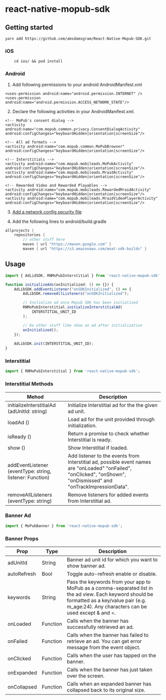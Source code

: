 # react-native-mopub-sdk

## Getting started

```shell
yarn add https://github.com/amsdamsgram/React-Native-Mopub-SDK.git
```

### iOS

```shell
    cd ios/ && pod install
```

### Android

1. Add following permissions to your android AndroidManifest.xml
```
<uses-permission android:name="android.permission.INTERNET" />
<uses-permission android:name="android.permission.ACCESS_NETWORK_STATE"/>
```

2. Declare the following activities in your <application> AndroidManifest.xml.
```
<!-- MoPub's consent dialog -->
<activity android:name="com.mopub.common.privacy.ConsentDialogActivity" android:configChanges="keyboardHidden|orientation|screenSize"/>

<!-- All ad formats -->
<activity android:name="com.mopub.common.MoPubBrowser" android:configChanges="keyboardHidden|orientation|screenSize"/>

<!-- Interstitials -->
<activity android:name="com.mopub.mobileads.MoPubActivity" android:configChanges="keyboardHidden|orientation|screenSize"/>
<activity android:name="com.mopub.mobileads.MraidActivity" android:configChanges="keyboardHidden|orientation|screenSize"/>

<!-- Rewarded Video and Rewarded Playables -->
<activity android:name="com.mopub.mobileads.RewardedMraidActivity" android:configChanges="keyboardHidden|orientation|screenSize"/>
<activity android:name="com.mopub.mobileads.MraidVideoPlayerActivity" android:configChanges="keyboardHidden|orientation|screenSize"/>
```

3. [Add a network config security file](https://developers.mopub.com/publishers/android/integrate/#step-4-add-a-network-security-configuration-file)

4. Add the following lines to android/build.gradle 
```java
allprojects {
    repositories {
        // other stuff here
        maven { url "https://maven.google.com" }
        maven { url "https://s3.amazonaws.com/moat-sdk-builds" }
```

## Usage

```javascript
import { AdLidSDK, RNMoPubInterstitial } from 'react-native-mopub-sdk';

function initializeAds(onInitialized: () => {}) {
    AdLibSDK.addEventListener("onSDKInitialized", () => {
        AdLibSDK.removeAllListeners("onSDKInitialized");

        // Initialize ad once Mopub SDK has been initialized
        RNMoPubInterstitial.initializeInterstitialAd(
            INTERSTITIAL_UNIT_ID
        );

        // Do other stuff like show an ad after initialization
        onInitialized();
    });
    
    AdLibSDK.init(INTERSTITIAL_UNIT_ID);
}
```

### Interstitial

```javascript
import { RNMoPubInterstitial } from 'react-native-mopub-sdk';
```
### Interstitial Methods
| Mehod | Description |
| --- | --- |
| initializeInterstitialAd (adUnitId: string) | Initialize Interstitial ad for the the given ad unit. |
| loadAd ()  | Load ad for the unit provided through initialization. |
|  isReady ()  | Return a promise to check whether Interstitial is ready. |
|  show ()  | Show Interstitial if loaded. |
| addEventListener (eventType: string, listener: Function) | Add listener to the events from Interstitial ad, possible event  names are "onLoaded" "onFailed", "onClicked", "onShown", "onDismissed" and "onTrackImpressionData".|
| removeAllListeners (eventType: string)| Remove listeners for added events from Interstitial ad.|

### Banner Ad

```javascript
import { MoPubBanner } from 'react-native-mopub-sdk';
```
### Banner Props
| Prop |Type| Description |
| --- | --- | --- |
|adUnitId| String |Banner ad unit id for which you want to show banner ad.|
|autoRefresh| Bool | Toggle auto-refresh enable or disable.|
|keywords| String |Pass the keywords from your app to MoPub as a comma-separated list in the ad view. Each keyword should be formatted as a key/value pair (e.g. m_age:24). Any characters can be used except & and =.|
|onLoaded|Function|Calls when the banner has successfully retrieved an ad.|
|onFailed|Function|Calls  when the banner has failed to retrieve an ad. You can get error message from the event object.|
|onClicked|Function|Calls when the user has tapped on the banner.|
|onExpanded|Function|Calls when the banner has just taken over the screen.|
|onCollapsed|Function|Calls when an expanded banner has collapsed back to its original size.|

